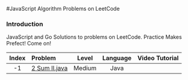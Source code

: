 #JavaScript Algorithm Problems on LeetCode 

### Introduction
JavaScript and Go Solutions to problems on LeetCode.
Practice Makes Prefect! Come on!

| Index | Problem       | Level  | Language  | Video Tutorial|
|:-------:|:--------------|:------:|:---------:|:-------------:|
|-1|[2 Sum II.java](https://github.com/awangdev/LintCode/blob/master/Java/2%20Sum%20II.java)|Medium|Java||
